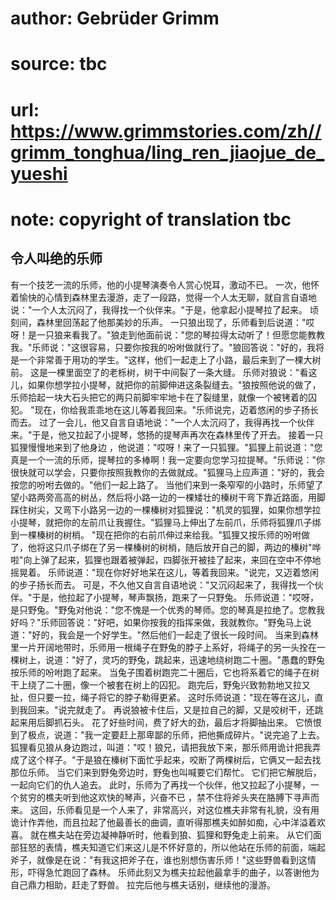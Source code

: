 # author: Gebrüder Grimm
# source: tbc
# url: https://www.grimmstories.com/zh//grimm_tonghua/ling_ren_jiaojue_de_yueshi
# note: copyright of translation tbc

## 令人叫绝的乐师 

有一个技艺一流的乐师，他的小提琴演奏令人赏心悦耳，激动不已。
一次，他怀着愉快的心情到森林里去漫游，走了一段路，觉得一个人太无聊，就自言自语地说："一个人太沉闷了，我得找一个伙伴来。"于是，他拿起小提琴拉了起来。
顷刻间，森林里回荡起了他那美妙的乐声。
一只狼出现了，乐师看到后说道："哎呀！是一只狼来看我了。"狼走到他面前说："您的琴拉得太动听了！但愿您能教教我。"乐师说："这很容易，只要你按我的吩咐做就行了。"狼回答说："好的，我将是一个非常善于用功的学生。"这样，他们一起走上了小路，最后来到了一棵大树前。
这是一棵里面空了的老栎树，树干中间裂了一条大缝。
乐师对狼说："看这儿，如果你想学拉小提琴，就把你的前脚伸进这条裂缝去。"狼按照他说的做了，乐师拾起一块大石头把它的两只前脚牢牢地卡在了裂缝里，就像一个被铐着的囚犯。
"现在，你给我乖乖地在这儿等着我回来。"乐师说完，迈着悠闲的步子扬长而去。
过了一会儿，他又自言自语地说："一个人太沉闷了，我得再找一个伙伴来。"于是，他又拉起了小提琴，悠扬的提琴声再次在森林里传了开去。
接着一只狐狸慢慢地来到了他身边
，他说道："哎呀！来了一只狐狸。"狐狸上前说道："您真是一个一流的乐师，提琴拉的多棒啊！我一定要向您学习拉提琴。"乐师说："你很快就可以学会，只要你按照我教你的去做就成。"狐狸马上应声道："好的，我会按您的吩咐去做的。"他们一起上路了。
当他们来到一条窄窄的小路时，乐师望了望小路两旁高高的树丛，然后将小路一边的一棵矮壮的榛树干弯下靠近路面，用脚踩住树尖，又弯下小路另一边的一棵榛树对狐狸说："机灵的狐狸，如果你想学拉小提琴，就把你的左前爪让我握住。"狐狸马上伸出了左前爪，乐师将狐狸爪子绑到一棵榛树的树梢。
"现在把你的右前爪伸过来给我。"狐狸又按乐师的吩咐做了，他将这只爪子绑在了另一棵榛树的树梢，随后放开自己的脚，两边的榛树"哗啦"向上弹了起来，狐狸也跟着被弹起，四脚张开被挂了起来，来回在空中不停地摇晃着。
乐师说道："现在你好好地呆在这儿，等着我回来。"说完，又迈着悠闲的步子扬长而去。
可是，不久他又自言自语地说："又沉闷起来了，我得找一个伙伴。"于是，他拉起了小提琴，琴声飘扬，跑来了一只野兔。
乐师说道："哎呀，是只野兔。"野兔对他说："您不愧是一个优秀的琴师。您的琴真是拉绝了。您教我好吗？"乐师回答说："好吧，如果你按我的指挥来做，我就教你。"野兔马上说道："好的，我会是一个好学生。"然后他们一起走了很长一段时间。
当来到森林里一片开阔地带时，乐师用一根绳子在野兔的脖子上系好，将绳子的另一头拴在一棵树上，说道："好了，灵巧的野兔，跳起来，迅速地绕树跑二十圈。"愚蠢的野兔按乐师的吩咐跑了起来。
当兔子围着树跑完二十圈后，它也将系着它的绳子在树干上绕了二十圈，像一个被套在树上的囚犯。
跑完后，野兔兴致勃勃地又拉又扯，但只要一拉，绳子将它的脖子勒得更紧。
这时乐师说道："现在等在这儿，直到我回来。"说完就走了。
再说狼被卡住后，又是拉自己的脚，又是咬树干，还跳起来用后脚抓石头。
花了好些时间，费了好大的劲，最后才将脚抽出来。
它愤恨到了极点，说道："我一定要赶上那卑鄙的乐师，把他撕成碎片。"说完追了上去。
狐狸看见狼从身边跑过，叫道："哎！狼兄，请把我放下来，那乐师用诡计把我弄成了这个样子。"于是狼在榛树下面忙乎起来，咬断了两棵树后，它俩又一起去找那位乐师。
当它们来到野兔旁边时，野兔也叫喊要它们帮忙。
它们把它解脱后，一起向它们的仇人追去。
此时，乐师为了再找一个伙伴，他又拉起了小提琴，一个贫穷的樵夫听到他这欢快的琴声，兴奋不已
，禁不住将斧头夹在胳膊下寻声而来。
这回，乐师看见是一个人来了，非常高兴，对这位樵夫非常有礼貌，没有用诡计作弄他，而且拉起了他最善长的曲调，直听得那樵夫如醉如痴，心中洋溢着欢喜。
就在樵夫站在旁边凝神静听时，他看到狼、狐狸和野兔走上前来。
从它们面部狂怒的表情，樵夫知道它们来这儿是不怀好意的，所以他站在乐师的前面，端起斧子，就像是在说："有我这把斧子在，谁也别想伤害乐师！"这些野兽看到这情形，吓得急忙跑回了森林。
乐师此刻又为樵夫拉起他最拿手的曲子，以答谢他为自己鼎力相助，赶走了野兽。
拉完后他与樵夫话别，继续他的漫游。
